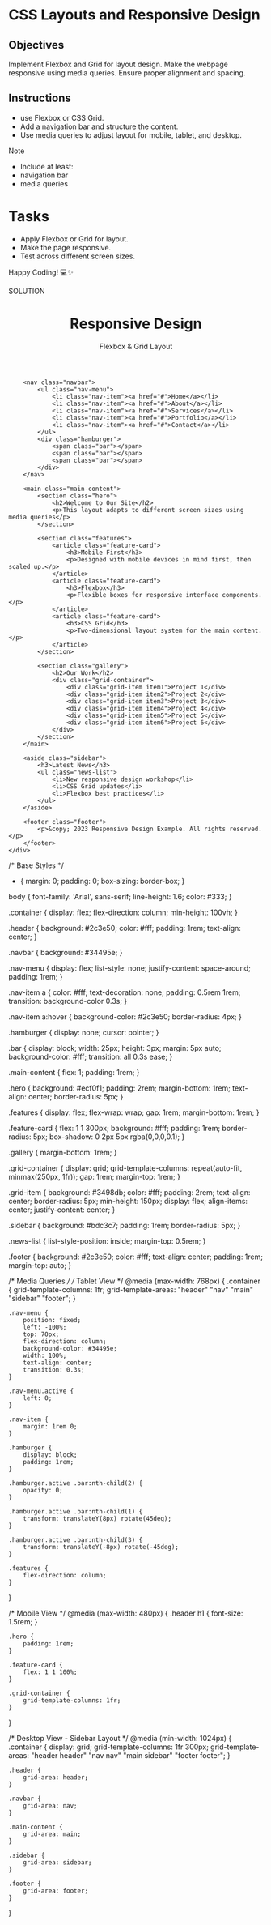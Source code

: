 # CSS Layouts and Responsive Design

## Objectives

Implement Flexbox and Grid for layout design.
Make the webpage responsive using media queries.
Ensure proper alignment and spacing.

## Instructions

- use Flexbox or CSS Grid.
- Add a navigation bar and structure the content.
- Use media queries to adjust layout for mobile, tablet, and desktop.

>[!NOTE]
>  - Include at least:
>  - navigation bar
>  - media queries

# Tasks

- Apply Flexbox or Grid for layout.
- Make the page responsive.
- Test across different screen sizes.

Happy Coding! 💻✨


SOLUTION
<!DOCTYPE html>
<html lang="en">
<head>
    <meta charset="UTF-8">
    <meta name="viewport" content="width=device-width, initial-scale=1.0">
    <title>Responsive Layout Example</title>
    <link rel="stylesheet" href="styles.css">
</head>
<body>
    <div class="container">
        <header class="header">
            <h1>Responsive Design</h1>
            <p>Flexbox & Grid Layout</p>
        </header>
        
        <nav class="navbar">
            <ul class="nav-menu">
                <li class="nav-item"><a href="#">Home</a></li>
                <li class="nav-item"><a href="#">About</a></li>
                <li class="nav-item"><a href="#">Services</a></li>
                <li class="nav-item"><a href="#">Portfolio</a></li>
                <li class="nav-item"><a href="#">Contact</a></li>
            </ul>
            <div class="hamburger">
                <span class="bar"></span>
                <span class="bar"></span>
                <span class="bar"></span>
            </div>
        </nav>
        
        <main class="main-content">
            <section class="hero">
                <h2>Welcome to Our Site</h2>
                <p>This layout adapts to different screen sizes using media queries</p>
            </section>
            
            <section class="features">
                <article class="feature-card">
                    <h3>Mobile First</h3>
                    <p>Designed with mobile devices in mind first, then scaled up.</p>
                </article>
                <article class="feature-card">
                    <h3>Flexbox</h3>
                    <p>Flexible boxes for responsive interface components.</p>
                </article>
                <article class="feature-card">
                    <h3>CSS Grid</h3>
                    <p>Two-dimensional layout system for the main content.</p>
                </article>
            </section>
            
            <section class="gallery">
                <h2>Our Work</h2>
                <div class="grid-container">
                    <div class="grid-item item1">Project 1</div>
                    <div class="grid-item item2">Project 2</div>
                    <div class="grid-item item3">Project 3</div>
                    <div class="grid-item item4">Project 4</div>
                    <div class="grid-item item5">Project 5</div>
                    <div class="grid-item item6">Project 6</div>
                </div>
            </section>
        </main>
        
        <aside class="sidebar">
            <h3>Latest News</h3>
            <ul class="news-list">
                <li>New responsive design workshop</li>
                <li>CSS Grid updates</li>
                <li>Flexbox best practices</li>
            </ul>
        </aside>
        
        <footer class="footer">
            <p>&copy; 2023 Responsive Design Example. All rights reserved.</p>
        </footer>
    </div>
</body>
</html>

/* Base Styles */
* {
    margin: 0;
    padding: 0;
    box-sizing: border-box;
}

body {
    font-family: 'Arial', sans-serif;
    line-height: 1.6;
    color: #333;
}

.container {
    display: flex;
    flex-direction: column;
    min-height: 100vh;
}

.header {
    background: #2c3e50;
    color: #fff;
    padding: 1rem;
    text-align: center;
}

.navbar {
    background: #34495e;
}

.nav-menu {
    display: flex;
    list-style: none;
    justify-content: space-around;
    padding: 1rem;
}

.nav-item a {
    color: #fff;
    text-decoration: none;
    padding: 0.5rem 1rem;
    transition: background-color 0.3s;
}

.nav-item a:hover {
    background-color: #2c3e50;
    border-radius: 4px;
}

.hamburger {
    display: none;
    cursor: pointer;
}

.bar {
    display: block;
    width: 25px;
    height: 3px;
    margin: 5px auto;
    background-color: #fff;
    transition: all 0.3s ease;
}

.main-content {
    flex: 1;
    padding: 1rem;
}

.hero {
    background: #ecf0f1;
    padding: 2rem;
    margin-bottom: 1rem;
    text-align: center;
    border-radius: 5px;
}

.features {
    display: flex;
    flex-wrap: wrap;
    gap: 1rem;
    margin-bottom: 1rem;
}

.feature-card {
    flex: 1 1 300px;
    background: #fff;
    padding: 1rem;
    border-radius: 5px;
    box-shadow: 0 2px 5px rgba(0,0,0,0.1);
}

.gallery {
    margin-bottom: 1rem;
}

.grid-container {
    display: grid;
    grid-template-columns: repeat(auto-fit, minmax(250px, 1fr));
    gap: 1rem;
    margin-top: 1rem;
}

.grid-item {
    background: #3498db;
    color: #fff;
    padding: 2rem;
    text-align: center;
    border-radius: 5px;
    min-height: 150px;
    display: flex;
    align-items: center;
    justify-content: center;
}

.sidebar {
    background: #bdc3c7;
    padding: 1rem;
    border-radius: 5px;
}

.news-list {
    list-style-position: inside;
    margin-top: 0.5rem;
}

.footer {
    background: #2c3e50;
    color: #fff;
    text-align: center;
    padding: 1rem;
    margin-top: auto;
}

/* Media Queries */
/* Tablet View */
@media (max-width: 768px) {
    .container {
        grid-template-columns: 1fr;
        grid-template-areas:
            "header"
            "nav"
            "main"
            "sidebar"
            "footer";
    }
    
    .nav-menu {
        position: fixed;
        left: -100%;
        top: 70px;
        flex-direction: column;
        background-color: #34495e;
        width: 100%;
        text-align: center;
        transition: 0.3s;
    }
    
    .nav-menu.active {
        left: 0;
    }
    
    .nav-item {
        margin: 1rem 0;
    }
    
    .hamburger {
        display: block;
        padding: 1rem;
    }
    
    .hamburger.active .bar:nth-child(2) {
        opacity: 0;
    }
    
    .hamburger.active .bar:nth-child(1) {
        transform: translateY(8px) rotate(45deg);
    }
    
    .hamburger.active .bar:nth-child(3) {
        transform: translateY(-8px) rotate(-45deg);
    }
    
    .features {
        flex-direction: column;
    }
}

/* Mobile View */
@media (max-width: 480px) {
    .header h1 {
        font-size: 1.5rem;
    }
    
    .hero {
        padding: 1rem;
    }
    
    .feature-card {
        flex: 1 1 100%;
    }
    
    .grid-container {
        grid-template-columns: 1fr;
    }
}

/* Desktop View - Sidebar Layout */
@media (min-width: 1024px) {
    .container {
        display: grid;
        grid-template-columns: 1fr 300px;
        grid-template-areas:
            "header header"
            "nav nav"
            "main sidebar"
            "footer footer";
    }
    
    .header {
        grid-area: header;
    }
    
    .navbar {
        grid-area: nav;
    }
    
    .main-content {
        grid-area: main;
    }
    
    .sidebar {
        grid-area: sidebar;
    }
    
    .footer {
        grid-area: footer;
    }
}
